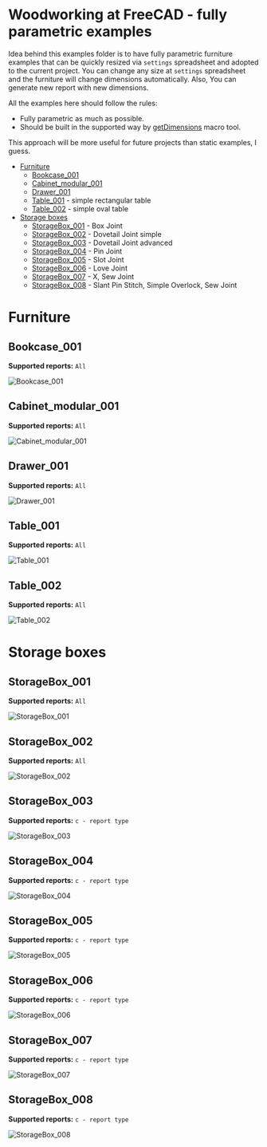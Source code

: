 # Woodworking at FreeCAD - fully parametric examples

Idea behind this examples folder is to have fully parametric furniture examples that can be quickly resized via `settings` spreadsheet and adopted to the current project. You can change any size at `settings` spreadsheet and the furniture will change dimensions automatically. Also, You can generate new report with new dimensions.

All the examples here should follow the rules:
* Fully parametric as much as possible.
* Should be built in the supported way by [getDimensions](https://github.com/dprojects/getDimensions) macro tool. 

This approach will be more useful for future projects than static examples, I guess.

* [Furniture](#furniture)
	* [Bookcase_001](#bookcase_001)
	* [Cabinet_modular_001](#cabinet_modular_001)
	* [Drawer_001](#drawer_001)
	* [Table_001](#table_001) - simple rectangular table
	* [Table_002](#table_002) - simple oval table
* [Storage boxes](#storage-boxes)
	* [StorageBox_001](#storagebox_001) - Box Joint
	* [StorageBox_002](#storagebox_002) - Dovetail Joint simple
	* [StorageBox_003](#storagebox_003) - Dovetail Joint advanced
	* [StorageBox_004](#storagebox_004) - Pin Joint
	* [StorageBox_005](#storagebox_005) - Slot Joint
	* [StorageBox_006](#storagebox_006) - Love Joint
	* [StorageBox_007](#storagebox_007) - X, Sew Joint
	* [StorageBox_008](#storagebox_008) - Slant Pin Stitch, Simple Overlock, Sew Joint

# Furniture

## Bookcase_001

**Supported reports:** `All`

![Bookcase_001](https://raw.githubusercontent.com/dprojects/Woodworking/master/Examples/Screenshots/Bookcase_001.png)

## Cabinet_modular_001

**Supported reports:** `All`

![Cabinet_modular_001](https://raw.githubusercontent.com/dprojects/Woodworking/master/Examples/Screenshots/Cabinet_modular_001.png)

## Drawer_001

**Supported reports:** `All`

![Drawer_001](https://raw.githubusercontent.com/dprojects/Woodworking/master/Examples/Screenshots/Drawer_001.png)

## Table_001

**Supported reports:** `All`

![Table_001](https://raw.githubusercontent.com/dprojects/Woodworking/master/Examples/Screenshots/Table_001.png)

## Table_002

**Supported reports:** `All`

![Table_002](https://raw.githubusercontent.com/dprojects/Woodworking/master/Examples/Screenshots/Table_002.png)

# Storage boxes

## StorageBox_001

**Supported reports:** `All`

![StorageBox_001](https://raw.githubusercontent.com/dprojects/Woodworking/master/Examples/Screenshots/StorageBox_001.png)

## StorageBox_002

**Supported reports:** `All`

![StorageBox_002](https://raw.githubusercontent.com/dprojects/Woodworking/master/Examples/Screenshots/StorageBox_002.png)

## StorageBox_003

**Supported reports:** `c - report type`

![StorageBox_003](https://raw.githubusercontent.com/dprojects/Woodworking/master/Examples/Screenshots/StorageBox_003.png)

## StorageBox_004

**Supported reports:** `c - report type`

![StorageBox_004](https://raw.githubusercontent.com/dprojects/Woodworking/master/Examples/Screenshots/StorageBox_004.png)

## StorageBox_005

**Supported reports:** `c - report type`

![StorageBox_005](https://raw.githubusercontent.com/dprojects/Woodworking/master/Examples/Screenshots/StorageBox_005.png)

## StorageBox_006

**Supported reports:** `c - report type`

![StorageBox_006](https://raw.githubusercontent.com/dprojects/Woodworking/master/Examples/Screenshots/StorageBox_006.png)

## StorageBox_007

**Supported reports:** `c - report type`

![StorageBox_007](https://raw.githubusercontent.com/dprojects/Woodworking/master/Examples/Screenshots/StorageBox_007.png)

## StorageBox_008

**Supported reports:** `c - report type`

![StorageBox_008](https://raw.githubusercontent.com/dprojects/Woodworking/master/Examples/Screenshots/StorageBox_008.png)
